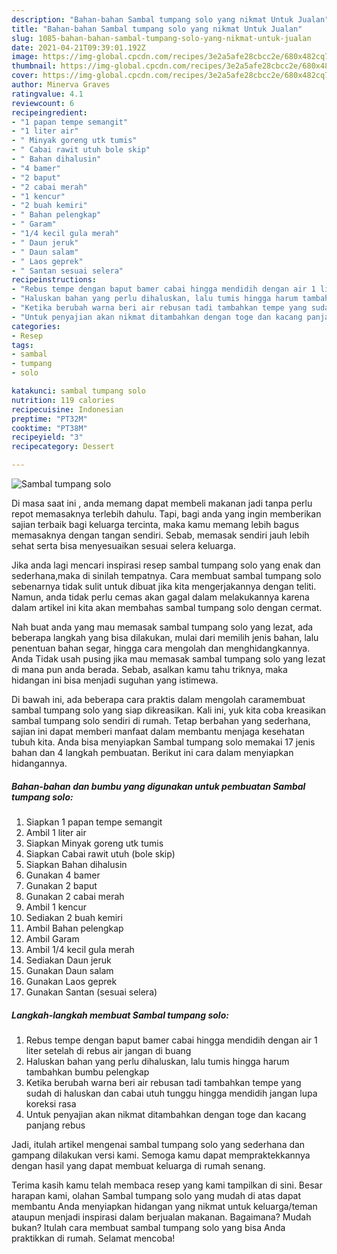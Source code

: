 ```yaml
---
description: "Bahan-bahan Sambal tumpang solo yang nikmat Untuk Jualan"
title: "Bahan-bahan Sambal tumpang solo yang nikmat Untuk Jualan"
slug: 1085-bahan-bahan-sambal-tumpang-solo-yang-nikmat-untuk-jualan
date: 2021-04-21T09:39:01.192Z
image: https://img-global.cpcdn.com/recipes/3e2a5afe28cbcc2e/680x482cq70/sambal-tumpang-solo-foto-resep-utama.jpg
thumbnail: https://img-global.cpcdn.com/recipes/3e2a5afe28cbcc2e/680x482cq70/sambal-tumpang-solo-foto-resep-utama.jpg
cover: https://img-global.cpcdn.com/recipes/3e2a5afe28cbcc2e/680x482cq70/sambal-tumpang-solo-foto-resep-utama.jpg
author: Minerva Graves
ratingvalue: 4.1
reviewcount: 6
recipeingredient:
- "1 papan tempe semangit"
- "1 liter air"
- " Minyak goreng utk tumis"
- " Cabai rawit utuh bole skip"
- " Bahan dihalusin"
- "4 bamer"
- "2 baput"
- "2 cabai merah"
- "1 kencur"
- "2 buah kemiri"
- " Bahan pelengkap"
- " Garam"
- "1/4 kecil gula merah"
- " Daun jeruk"
- " Daun salam"
- " Laos geprek"
- " Santan sesuai selera"
recipeinstructions:
- "Rebus tempe dengan baput bamer cabai hingga mendidih dengan air 1 liter setelah di rebus air jangan di buang"
- "Haluskan bahan yang perlu dihaluskan, lalu tumis hingga harum tambahkan bumbu pelengkap"
- "Ketika berubah warna beri air rebusan tadi tambahkan tempe yang sudah di haluskan dan cabai utuh tunggu hingga mendidih jangan lupa koreksi rasa"
- "Untuk penyajian akan nikmat ditambahkan dengan toge dan kacang panjang rebus"
categories:
- Resep
tags:
- sambal
- tumpang
- solo

katakunci: sambal tumpang solo 
nutrition: 119 calories
recipecuisine: Indonesian
preptime: "PT32M"
cooktime: "PT38M"
recipeyield: "3"
recipecategory: Dessert

---
```



![Sambal tumpang solo](https://img-global.cpcdn.com/recipes/3e2a5afe28cbcc2e/680x482cq70/sambal-tumpang-solo-foto-resep-utama.jpg)

Di masa  saat ini , anda memang dapat membeli makanan jadi tanpa perlu repot memasaknya terlebih dahulu. Tapi, bagi anda yang ingin memberikan sajian terbaik bagi keluarga tercinta, maka kamu memang lebih bagus memasaknya dengan tangan sendiri. Sebab, memasak sendiri jauh lebih sehat serta bisa menyesuaikan sesuai selera keluarga.

Jika anda lagi mencari inspirasi resep sambal tumpang solo yang enak dan sederhana,maka di sinilah tempatnya. Cara membuat sambal tumpang solo  sebenarnya tidak sulit untuk dibuat jika kita mengerjakannya dengan teliti. Namun, anda tidak perlu cemas akan gagal dalam melakukannya 
karena dalam artikel ini kita akan membahas sambal tumpang solo dengan cermat.  



Nah buat anda yang mau memasak sambal tumpang solo yang lezat, ada beberapa langkah yang bisa dilakukan, mulai dari memilih jenis bahan, lalu penentuan bahan segar, hingga cara mengolah dan menghidangkannya. Anda Tidak usah pusing jika mau memasak sambal tumpang solo yang lezat di mana pun anda berada. Sebab, asalkan kamu  tahu triknya, maka hidangan ini bisa menjadi suguhan yang istimewa.

Di bawah ini, ada beberapa cara praktis  dalam mengolah caramembuat sambal tumpang solo yang siap dikreasikan. Kali ini, yuk kita coba kreasikan sambal tumpang solo sendiri di rumah. Tetap berbahan yang sederhana, sajian ini dapat memberi manfaat dalam membantu menjaga kesehatan tubuh kita. Anda bisa menyiapkan Sambal tumpang solo memakai 17 jenis bahan dan 4 langkah pembuatan. Berikut ini cara dalam menyiapkan hidangannya.

<!--inarticleads1-->

##### Bahan-bahan dan bumbu yang digunakan untuk pembuatan Sambal tumpang solo:

1. Siapkan 1 papan tempe semangit
1. Ambil 1 liter air
1. Siapkan  Minyak goreng utk tumis
1. Siapkan  Cabai rawit utuh (bole skip)
1. Siapkan  Bahan dihalusin
1. Gunakan 4 bamer
1. Gunakan 2 baput
1. Gunakan 2 cabai merah
1. Ambil 1 kencur
1. Sediakan 2 buah kemiri
1. Ambil  Bahan pelengkap
1. Ambil  Garam
1. Ambil 1/4 kecil gula merah
1. Sediakan  Daun jeruk
1. Gunakan  Daun salam
1. Gunakan  Laos geprek
1. Gunakan  Santan (sesuai selera)




<!--inarticleads2-->

##### Langkah-langkah membuat Sambal tumpang solo:

1. Rebus tempe dengan baput bamer cabai hingga mendidih dengan air 1 liter setelah di rebus air jangan di buang
1. Haluskan bahan yang perlu dihaluskan, lalu tumis hingga harum tambahkan bumbu pelengkap
1. Ketika berubah warna beri air rebusan tadi tambahkan tempe yang sudah di haluskan dan cabai utuh tunggu hingga mendidih jangan lupa koreksi rasa
1. Untuk penyajian akan nikmat ditambahkan dengan toge dan kacang panjang rebus




Jadi, itulah artikel mengenai  sambal tumpang solo  yang sederhana dan gampang dilakukan versi kami. Semoga kamu dapat mempraktekkannya dengan hasil yang dapat membuat keluarga di rumah senang. 

Terima kasih kamu telah membaca resep yang kami tampilkan di sini. Besar harapan kami, olahan  Sambal tumpang solo yang mudah di atas dapat membantu Anda menyiapkan hidangan yang nikmat untuk keluarga/teman ataupun menjadi inspirasi dalam berjualan makanan. Bagaimana? Mudah bukan? Itulah cara membuat sambal tumpang solo yang bisa Anda praktikkan di rumah. Selamat mencoba!

